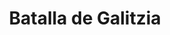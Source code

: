 ﻿---
title: "Batalla de Galitzia"
permalink: periodes_968.html
layout: periode
dataInici: 1914-08-23
dataFi: 1914-09-11
sidebar: periodes
pares:
  - id: 649
    title: "Frente Oriental"
    dataInici: "(1914-08-12)"
    dataFi: "(1918-03-03)"

fills:
jocsPrincipals:
jocsEscenaris:
jocsEpoca:
  - title: "Over the Top! The Battles of Verdun & Lemberg"
    bggId: 16830
    escenari: "Lemberg"
    dataInici: 
    dataFi: 

  - title: "Tannenberg: Eagles in the East / Galicia: The Forgotten Cauldron"
    bggId: 7750
    escenari: "Galicia"
    dataInici: 
    dataFi: 

  - title: "Clash of Giants II"
    bggId: 13709
    escenari: "Galicia"
    dataInici: 
    dataFi: 

jocsEpocaEscenaris:
---
